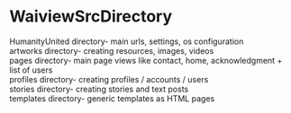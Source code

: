 # WaiviewSrcDirectory

HumanityUnited directory- main urls, settings, os configuration  
artworks directory- creating resources, images, videos  
pages directory- main page views like contact, home, acknowledgment + list of users  
profiles directory- creating profiles / accounts / users  
stories directory- creating stories and text posts  
templates directory- generic templates as HTML pages  
